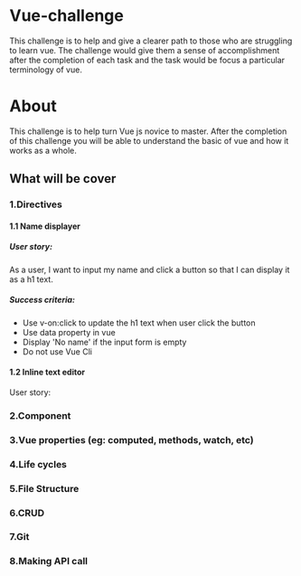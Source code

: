 # Vue-challenge
This challenge is to help and give a clearer path to those who are struggling to learn vue. The challenge would give them a sense of accomplishment after the completion of each task and the task would be focus a particular terminology of vue.
# About
This challenge is to help turn Vue js novice to master. After the completion of this challenge you will be able to understand the basic of vue and how it works as a whole.
## What will be cover
### 1.Directives
#### 1.1 Name displayer
##### User story: 
As a user, I want to input my name and click a button so that I can display it as a h1 text.
##### Success criteria:
- Use v-on:click to update the h1 text when user click the button
- Use data property in vue
- Display 'No name' if the input form is empty
- Do not use Vue Cli
#### 1.2 Inline text editor
User story: 
### 2.Component
### 3.Vue properties (eg: computed, methods, watch, etc)
### 4.Life cycles
### 5.File Structure
### 6.CRUD
### 7.Git
### 8.Making API call
